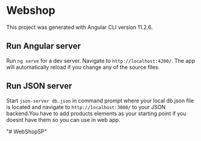 # Webshop

This project was generated with Angular CLI version 11.2.6.

## Run Angular server

Run `ng serve` for a dev server. Navigate to `http://localhost:4200/`. The app will automatically reload if you change any of the source files.

## Run JSON server

Start `json-server db.json` in command prompt where your local db.json file is located and navigate to `http://localhost:3000/` to your JSON backend.You have to add products elements as your starting point if you doesnt have them so you can use in web app.

"# WebShopSP" 
